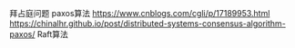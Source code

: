 拜占庭问题
paxos算法
https://www.cnblogs.com/cgli/p/17189953.html
https://chinalhr.github.io/post/distributed-systems-consensus-algorithm-paxos/
Raft算法
